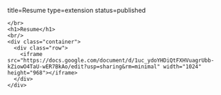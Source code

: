 title=Resume
type=extension
status=published
~~~~~~
</br>
<h1>Resume</h1>
<br/>
<div class="container">
  <div class="row">
    <iframe src="https://docs.google.com/document/d/1uc_ydoYHDiQtFXHVuagrUbb-kZiowO4TaU-wER7BkAo/edit?usp=sharing&rm=minimal" width="1024" height="968"></iframe>
  </div>
</div>